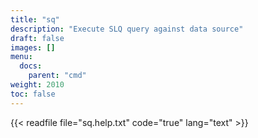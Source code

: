 ```yaml
---
title: "sq"
description: "Execute SLQ query against data source"
draft: false
images: []
menu:
  docs:
    parent: "cmd"
weight: 2010
toc: false
---
```


{{< readfile file="sq.help.txt" code="true" lang="text" >}}
